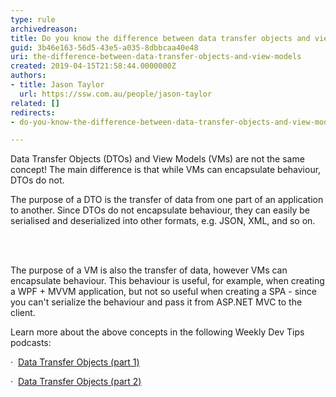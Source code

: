 ```yaml
---
type: rule
archivedreason: 
title: Do you know the difference between data transfer objects and view models?
guid: 3b46e163-56d5-43e5-a035-8dbbcaa40e48
uri: the-difference-between-data-transfer-objects-and-view-models
created: 2019-04-15T21:58:44.0000000Z
authors:
- title: Jason Taylor
  url: https://ssw.com.au/people/jason-taylor
related: []
redirects:
- do-you-know-the-difference-between-data-transfer-objects-and-view-models

---
```



<p class="ssw15-rteElement-P">Data Transfer Objects (DTOs) and View Models (VMs) are not the same concept! The main difference is that while VMs can encapsulate behaviour, DTOs do not.</p><p class="ssw15-rteElement-P">The purpose of a DTO is the transfer of data from one part of an application to another. Since DTOs do not encapsulate behaviour, they can easily be serialised and deserialized into other formats, e.g. JSON, XML, and so on.​<br></p>
<br><excerpt class='endintro'></excerpt><br>
<p>The purpose of a VM is also the transfer of data, however VMs can encapsulate behaviour. This behaviour is useful, for example,&#160;when creating a WPF + MVVM application, but not so useful when creating a SPA - since you can't serialize the behaviour and pass it from ASP.NET MVC to the client.<br></p><p>Learn more about the above concepts in the following Weekly Dev Tips podcasts&#58;<br></p><p>·&#160; <a href="https&#58;//www.weeklydevtips.com/008">Data Transfer Objects (part 1)</a></p><p>·&#160; <a href="https&#58;//www.weeklydevtips.com/009">Data Transfer Objects (part 2)</a>​<br></p>



